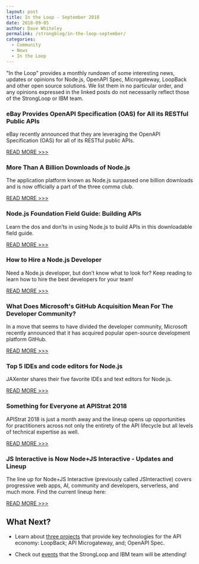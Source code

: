 ```yaml
---
layout: post
title: In the Loop - September 2018
date: 2018-09-05
author: Dave Whiteley
permalink: /strongblog/in-the-loop-september/
categories:
  - Community
  - News
  - In the Loop
---
```


"In the Loop" provides a monthly rundown of some interesting news, updates or opinions for Node.js, OpenAPI Spec, Microgateway, LoopBack and other open source solutions. We list them in no particular order, and any opinions expressed in the linked posts do not necessarily reflect those of the StrongLoop or IBM team.
<!--more-->

### eBay Provides OpenAPI Specification (OAS) for All its RESTful Public APIs

eBay recently announced that they are leveraging the OpenAPI Specification (OAS) for all of its RESTful public APIs.

[READ MORE >>>](https://www.openapis.org/blog/2018/08/14/ebay-provides-openapi-specification-oas-for-all-its-restful-public-apis)

### More Than A Billion Downloads of Node.js

The application platform known as Node.js surpassed one billion downloads and is now officially a part of the three comma club.

[READ MORE >>>](https://medium.com/@nodejs/more-than-a-billion-downloads-of-node-js-952a8a98eb42)

### Node.js Foundation Field Guide: Building APIs

Learn the dos and don’ts in using Node.js to build APIs in this downloadable field guide.

[READ MORE >>>](https://foundation.nodejs.org/wp-content/uploads/sites/50/2018/07/NodeJS_FieldGuide_Building_APIs_FINAL717.pdf)

### How to Hire a Node.js Developer

Need a Node.js developer, but don’t know what to look for? Keep reading to learn how to hire the best developers for your team!

[READ MORE >>>](https://www.techworm.net/2018/08/how-to-hire-node-js-developer.html)

### What Does Microsoft's GitHub Acquisition Mean For The Developer Community?

In a move that seems to have divided the developer community, Microsoft recently announced that it has acquired popular open-source development platform GitHub. 

[READ MORE >>>](https://www.forbes.com/sites/forbestechcouncil/2018/07/30/what-does-microsofts-gitub-acquisition-mean-for-the-developer-community/#3ca6651c556b)

### Top 5 IDEs and code editors for Node.js

JAXenter shares their five favorite IDEs and text editors for Node.js.

[READ MORE >>>](https://jaxenter.com/top-5-ides-node-js-147667.html)

### Something for Everyone at APIStrat 2018

APIStrat 2018 is just a month away and the lineup opens up opportunities for practitioners across not only the entirety of the API lifecycle but all levels of technical expertise as well.

[READ MORE >>>](https://www.openapis.org/blog/2018/08/24/something-for-everyone-at-apistrat-2018)

### JS Interactive is Now Node+JS Interactive - Updates and Lineup

The line up for Node+JS Interactive (previously called JSInteractive) covers progressive web apps, AI, community and developers, serverless, and much more. Find the current lineup here: 

[READ MORE >>>](https://events.linuxfoundation.org/events/node-js-interactive-2018/)

## What Next?

* Learn about [three projects](https://strongloop.com/projects/) that provide key technologies for the API economy: LoopBack; API Microgateway, and; OpenAPI Spec. 

* Check out [events](https://strongloop.com/events/) that the StrongLoop and IBM team will be attending!
